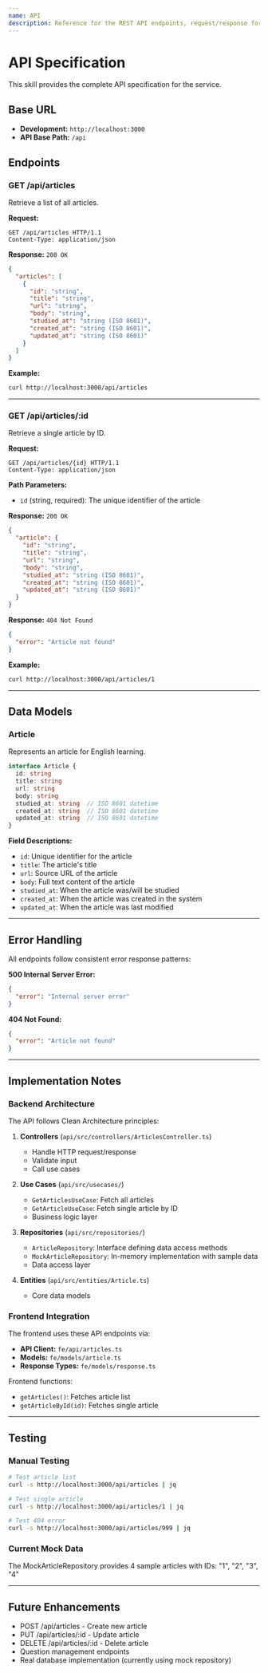 ```yaml
---
name: API
description: Reference for the REST API endpoints, request/response formats, and data models. Use when implementing or debugging API-related features.
---
```


# API Specification

This skill provides the complete API specification for the service.

## Base URL

- **Development:** `http://localhost:3000`
- **API Base Path:** `/api`

## Endpoints

### GET /api/articles

Retrieve a list of all articles.

**Request:**
```http
GET /api/articles HTTP/1.1
Content-Type: application/json
```

**Response:** `200 OK`
```json
{
  "articles": [
    {
      "id": "string",
      "title": "string",
      "url": "string",
      "body": "string",
      "studied_at": "string (ISO 8601)",
      "created_at": "string (ISO 8601)",
      "updated_at": "string (ISO 8601)"
    }
  ]
}
```

**Example:**
```bash
curl http://localhost:3000/api/articles
```

---

### GET /api/articles/:id

Retrieve a single article by ID.

**Request:**
```http
GET /api/articles/{id} HTTP/1.1
Content-Type: application/json
```

**Path Parameters:**
- `id` (string, required): The unique identifier of the article

**Response:** `200 OK`
```json
{
  "article": {
    "id": "string",
    "title": "string",
    "url": "string",
    "body": "string",
    "studied_at": "string (ISO 8601)",
    "created_at": "string (ISO 8601)",
    "updated_at": "string (ISO 8601)"
  }
}
```

**Response:** `404 Not Found`
```json
{
  "error": "Article not found"
}
```

**Example:**
```bash
curl http://localhost:3000/api/articles/1
```

---

## Data Models

### Article

Represents an article for English learning.

```typescript
interface Article {
  id: string
  title: string
  url: string
  body: string
  studied_at: string  // ISO 8601 datetime
  created_at: string  // ISO 8601 datetime
  updated_at: string  // ISO 8601 datetime
}
```

**Field Descriptions:**

- `id`: Unique identifier for the article
- `title`: The article's title
- `url`: Source URL of the article
- `body`: Full text content of the article
- `studied_at`: When the article was/will be studied
- `created_at`: When the article was created in the system
- `updated_at`: When the article was last modified

---

## Error Handling

All endpoints follow consistent error response patterns:

**500 Internal Server Error:**
```json
{
  "error": "Internal server error"
}
```

**404 Not Found:**
```json
{
  "error": "Article not found"
}
```

---

## Implementation Notes

### Backend Architecture

The API follows Clean Architecture principles:

1. **Controllers** (`api/src/controllers/ArticlesController.ts`)
   - Handle HTTP request/response
   - Validate input
   - Call use cases

2. **Use Cases** (`api/src/usecases/`)
   - `GetArticlesUseCase`: Fetch all articles
   - `GetArticleUseCase`: Fetch single article by ID
   - Business logic layer

3. **Repositories** (`api/src/repositories/`)
   - `ArticleRepository`: Interface defining data access methods
   - `MockArticleRepository`: In-memory implementation with sample data
   - Data access layer

4. **Entities** (`api/src/entities/Article.ts`)
   - Core data models

### Frontend Integration

The frontend uses these API endpoints via:

- **API Client:** `fe/api/articles.ts`
- **Models:** `fe/models/article.ts`
- **Response Types:** `fe/models/response.ts`

Frontend functions:
- `getArticles()`: Fetches article list
- `getArticleById(id)`: Fetches single article

---

## Testing

### Manual Testing

```bash
# Test article list
curl -s http://localhost:3000/api/articles | jq

# Test single article
curl -s http://localhost:3000/api/articles/1 | jq

# Test 404 error
curl -s http://localhost:3000/api/articles/999 | jq
```

### Current Mock Data

The MockArticleRepository provides 4 sample articles with IDs: "1", "2", "3", "4"

---

## Future Enhancements

- POST /api/articles - Create new article
- PUT /api/articles/:id - Update article
- DELETE /api/articles/:id - Delete article
- Question management endpoints
- Real database implementation (currently using mock repository)
